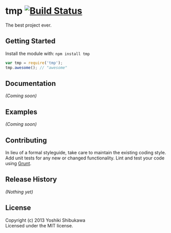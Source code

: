 # tmp [![Build Status](https://secure.travis-ci.org/yshibukawa/tmp.png?branch=master)](http://travis-ci.org/yshibukawa/tmp)

The best project ever.

## Getting Started
Install the module with: `npm install tmp`

```javascript
var tmp = require('tmp');
tmp.awesome(); // "awesome"
```

## Documentation
_(Coming soon)_

## Examples
_(Coming soon)_

## Contributing
In lieu of a formal styleguide, take care to maintain the existing coding style. Add unit tests for any new or changed functionality. Lint and test your code using [Grunt](http://gruntjs.com/).

## Release History
_(Nothing yet)_

## License
Copyright (c) 2013 Yoshiki Shibukawa  
Licensed under the MIT license.
